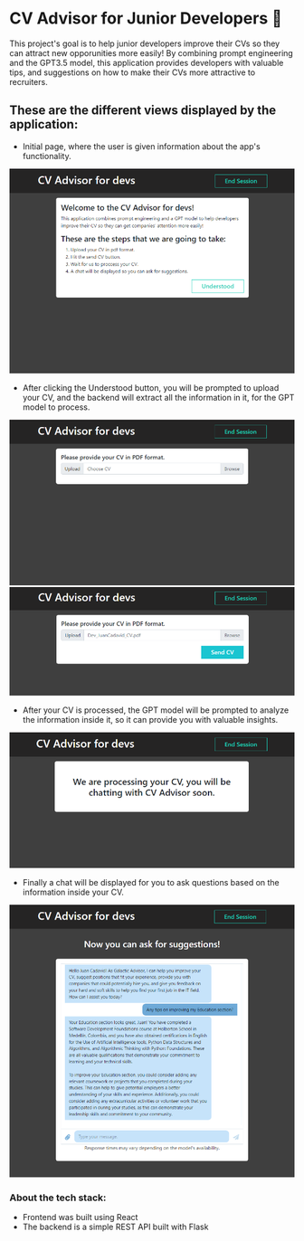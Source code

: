 # CV Advisor for Junior Developers 🚀

This project's goal is to help junior developers improve their CVs so they can attract new opporunities
more easily!
By combining prompt engineering and the GPT3.5 model, this application provides developers with valuable
tips, and suggestions on how to make their CVs more attractive to recruiters.

## These are the different views displayed by the application:

- Initial page, where the user is given information about the app's functionality.

<img src="./readme_media/view1.png">

- After clicking the Understood button, you will be prompted to upload your CV, and the backend will extract
  all the information in it, for the GPT model to process.

<img src="./readme_media/view2.png">
<img src="./readme_media/view3.png">

- After your CV is processed, the GPT model will be prompted to analyze the information inside it, so it can
  provide you with valuable insights.

<img src="./readme_media/view4.png">

- Finally a chat will be displayed for you to ask questions based on the information inside your CV.

<img src="./readme_media/view5.png">

### About the tech stack:

- Frontend was built using React
- The backend is a simple REST API built with Flask
